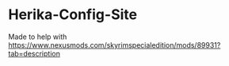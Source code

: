 # Herika-Config-Site

Made to help with https://www.nexusmods.com/skyrimspecialedition/mods/89931?tab=description
